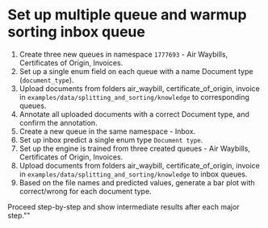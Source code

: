 # Set up multiple queue and warmup sorting inbox queue

1. Create three new queues in namespace `1777693` - Air Waybills, Certificates of Origin, Invoices.
2. Set up a single enum field on each queue with a name Document type (`document_type`).
3. Upload documents from folders air_waybill, certificate_of_origin, invoice in `examples/data/splitting_and_sorting/knowledge` to corresponding queues.
4. Annotate all uploaded documents with a correct Document type, and confirm the annotation.
5. Create a new queue in the same namespace - Inbox.
6. Set up inbox predict a single enum type `Document type`.
7. Set up the engine is trained from three created queues - Air Waybills, Certificates of Origin, Invoices.
8. Upload documents from folders air_waybill, certificate_of_origin, invoice in `examples/data/splitting_and_sorting/knowledge` to inbox queues.
9. Based on the file names and predicted values, generate a bar plot with correct/wrong for each document type.

Proceed step-by-step and show intermediate results after each major step.""
